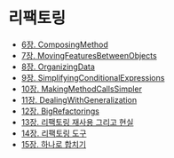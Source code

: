# 리팩토링

* [6장. ComposingMethod]
* [7장. MovingFeaturesBetweenObjects]
* [8장. OrganizingData]
* [9장. SimplifyingConditionalExpressions]
* [10장. MakingMethodCallsSimpler]
* [11장. DealingWithGeneralization]
* [12장. BigRefactorings]
* [13장. 리팩토링 재사용 그리고 현실]
* [14장. 리팩토링 도구]
* [15장. 하나로 합치기]

[6장. ComposingMethod]: 6.ComposingMethod.md
[7장. MovingFeaturesBetweenObjects]: 7.MovingFeaturesBetweenObjects.md
[8장. OrganizingData]: 8.OrganizingData.md
[9장. SimplifyingConditionalExpressions]: 9.SimplifyingConditionalExpressions.md
[10장. MakingMethodCallsSimpler]: 10.MakingMethodCallsSimpler.md
[11장. DealingWithGeneralization]: 11.DealingWithGeneralization.md
[12장. BigRefactorings]: 12.BigRefactorings.md
[13장. 리팩토링 재사용 그리고 현실]: 13.리팩토링_재사용_그리고_현실.md
[14장. 리팩토링 도구]: 14.리팩토링_도구.md
[15장. 하나로 합치기]: 15.하나로_합치기.md
